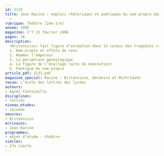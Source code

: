 ```yaml
---
id: 2133
title: Jean Racine : emplois rhétoriques et poétiques du nom propre dans « Britannicus
  »
rubrique: Théâtre [2de-1re]
annee: 1995
magazine: n°7 15 février 1996
pages: 18
description: 
  «Britannicus» fait figure d’exception dans le corpus des tragédies raciniennes pour la prééminence donnée à l’Histoire, ce dont témoigne le nombre de personnages historiques représentés sur la scène théâtrale. Ces personnalités historiques ont imprégné d’autant plus fortement le souvenir qu’elles sont devenues des figures littéraires et théâtrales. Ainsi, la plupart des noms de personnes de la pièce, pour le spectateur du XVIIe siècle et même pour le spectateur moderne, sont d’emblée liés à une mémoire collective. La notoriété de ces personnages confère au nom propre une insertion particulière dans le dialogue théâtral.
  1. Nom propre et effets de sens
  2. Nommer l’empereur
  3. La périphrase généalogique
  4. La figure de l’énallage (acte de nomination)
  5. Poétique du nom propre
article_pdf: 2133.pdf
magazine_special: Racine : Britannicus, Bérénice et Mithridate
revue: L’école des lettres des lycées
auteurs:
- Agnès Fontvieille
disciplines:
- lettres
niveau_etudes:
- seconde
oeuvres:
- Britannicus
ecrivains:
- Jean Racine
programmes:
- objet d’étude - théâtre
siecles:
- 17e siècle
---
```

